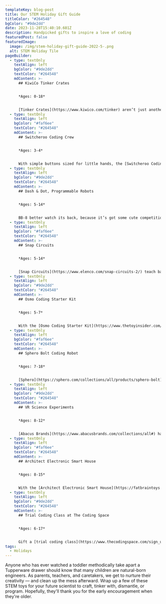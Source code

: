 ```yaml
---
templateKey: blog-post
title: Our STEM Holiday Gift Guide
titleColor: "#264548"
bgColor: "#9de2dd"
date: 2023-11-28T15:40:10.601Z
description: Handpicked gifts to inspire a love of coding
featuredPost: false
featuredImage:
  image: /img/stem-holiday-gift-guide-2022-5-.png
  alt: STEM Holiday Tile
pageBuilder:
  - type: textOnly
    textAlign: left
    bgColor: "#9de2dd"
    textColor: "#264548"
    mdContent: >-
      ## KiwiCo Tinker Crates


      *Ages: 0-18*


      [Tinker Crates](https://www.kiwico.com/tinker) aren’t just another science kit. In every box, they create “low threshold, high ceiling” projects, so they’re accessible and fun for all types of learners. Not to mention, they provide fun ways to expose bright, curious kids to STEM concepts that they otherwise wouldn’t encounter in school for years!
  - type: textOnly
    textAlign: left
    bgColor: "#faf6ee"
    textColor: "#264548"
    mdContent: >-
      ## Switcheroo Coding Crew


      *Ages: 3-4*


      With simple buttons sized for little hands, the [Switcheroo Coding Crew](https://www.thetoyinsider.com/toys/switcheroo-coding-crew/) help preschoolers learn early programming concepts without a moment of screen time. Design endless coding challenges with the included interactive town playset.
  - type: textOnly
    textAlign: left
    bgColor: "#9de2dd"
    textColor: "#264548"
    mdContent: >-
      ## Dash & Dot, Programmable Robots


      *Ages: 5-14*


      BB-8 better watch its back, because it’s got some cute competition. [Dash and Dot](https://www.makewonder.com/), the programmable robots, are award-winning Toys of the Year and are beloved by kids and teachers around the world. Kids can program these smart bots to move, sing, dance, flash their lights, respond to voices, make sounds, and even tell a story.
  - type: textOnly
    textAlign: left
    bgColor: "#faf6ee"
    textColor: "#264548"
    mdContent: >-
      ## Snap Circuits


      *Ages: 5-14*


      [Snap Circuits](https://www.elenco.com/snap-circuits-2/) teach basic engineering, electronics and circuitry concepts by using building components with snaps to assemble electronic circuits on a simple “rows-and-columns” base grid. Future engineers can build a huge variety of projects like radios, digital voice recorders, burglar alarms, doorbells and other awesome circuitry.
  - type: textOnly
    textAlign: left
    bgColor: "#9de2dd"
    textColor: "#264548"
    mdContent: >-
      ## Osmo Coding Starter Kit


      *Ages: 5-7*


      With the [Osmo Coding Starter Kit](https://www.thetoyinsider.com/toys/osmo-coding-starter-kit/), kids learn basic to complex coding concepts by manipulating physical game pieces to create music, solve puzzles, and more in three app-based games.
  - type: textOnly
    textAlign: left
    bgColor: "#faf6ee"
    textColor: "#264548"
    mdContent: >-
      ## Sphero Bolt Coding Robot


      *Ages: 7-18*


      [Sphero](https://sphero.com/collections/all/products/sphero-bolt) is a tiny robot with a big personality. It comes with many different sensors, and can be programmed entirely by your child using either straightforward block-coding language or Javascript. Introduce your child to coding, robotics, and engineering with a spherical buddy!
  - type: textOnly
    textAlign: left
    bgColor: "#9de2dd"
    textColor: "#264548"
    mdContent: >-
      ## VR Science Experiments


      *Ages: 8-12*


      [Abacus Brands](https://www.abacusbrands.com/collections/all#) has invented toys that teach STEM through Virtual Reality! Using a simple set of VR goggles, kids can explore the solar system, learn the science of cooking, or even get a lesson from everyone’s favorite TV scientist, Bill Nye.
  - type: textOnly
    textAlign: left
    bgColor: "#faf6ee"
    textColor: "#264548"
    mdContent: >-
      ## Architect Electronic Smart House


      *Ages: 8-15*


      With the [Architect Electronic Smart House](https://fatbraintoys.com/toy_companies/smartlab/architech_electronic_smart_house.cfm), kids can design, build, and electrify! After building a custom structure with snap-together baseboards and wall/floor panels, your child can make their dream home come to life with wires, switches, lights, noisemakers, and more.
  - type: textOnly
    textAlign: left
    bgColor: "#9de2dd"
    textColor: "#264548"
    mdContent: >-
      ## Trial Coding Class at The Coding Space


      *Ages: 6-17*


      Gift a [trial coding class](https://www.thecodingspace.com/sign_up/classes/1770?trial_class=true) at The Coding Space to your curious coder. Our coding classes bring students together each week to make progress on individual projects, dive into hands-on activities, and explore opportunities for self-expression. [The Coding Space](https://www.thecodingspace.com/) is the leading provider of coding education in NYC and has been recognized in Time Out, Nickelodeon, Good Morning America, and more.
tags:
  - Holidays
---
```

Anyone who has ever watched a toddler methodically take apart a Tupperware drawer should know that many children are natural-born engineers. As parents, teachers, and caretakers, we get to nurture their creativity — and clean up the mess afterward. Wrap up a few of these STEM toys for your future scientist to craft, tinker with, dismantle, or program. Hopefully, they'll thank you for the early encouragement when they're older.